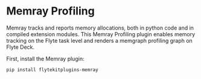 # Memray Profiling

Memray tracks and reports memory allocations, both in python code and in compiled extension modules.
This Memray Profiling plugin enables memory tracking on the Flyte task level and renders a memgraph profiling graph on Flyte Deck.

First, install the Memray plugin:

```bash
pip install flytekitplugins-memray
```
